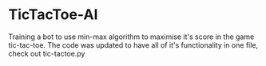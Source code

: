 # TicTacToe-AI
Training a bot to use min-max algorithm to maximise it's score in the game tic-tac-toe. The code was updated to have all of it's functionality in one file, check out tic-tactoe.py
